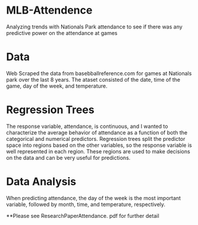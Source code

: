 # MLB-Attendence

Analyzing trends with Nationals Park attendance to see if there was any predictive power on the attendance at games

# Data

Web Scraped the data from basebballreference.com for games at Nationals park over the last 8 years. The ataset consisted of the date, time of the game, day of the week, and temperature.

# Regression Trees

The response variable, attendance, is continuous, and I wanted to characterize the average behavior of attendance as a function of both the categorical and numerical predictors. Regression trees split the predictor space into regions based on the other variables, so the response variable is well represented in each region. These regions are used to make decisions on the data and can be very useful for predictions.

# Data Analysis

When predicting attendance, the day of the week is the most important variable, followed by month, time, and temperature, respectively.

**Please see ResearchPaperAttendance. pdf for further detail
